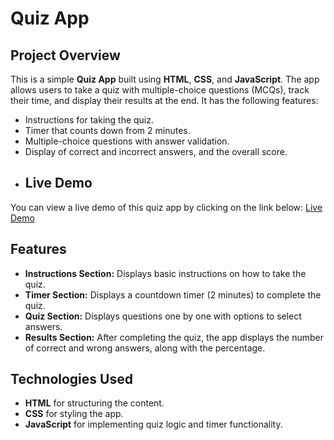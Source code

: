 # Quiz App

## Project Overview

This is a simple **Quiz App** built using **HTML**, **CSS**, and **JavaScript**. The app allows users to take a quiz with multiple-choice questions (MCQs), track their time, and display their results at the end. It has the following features:

- Instructions for taking the quiz.
- Timer that counts down from 2 minutes.
- Multiple-choice questions with answer validation.
- Display of correct and incorrect answers, and the overall score.
- ## Live Demo

You can view a live demo of this quiz app by clicking on the link below:
[Live Demo](https://your-live-demo-link.com)

## Features

- **Instructions Section:** Displays basic instructions on how to take the quiz.
- **Timer Section:** Displays a countdown timer (2 minutes) to complete the quiz.
- **Quiz Section:** Displays questions one by one with options to select answers.
- **Results Section:** After completing the quiz, the app displays the number of correct and wrong answers, along with the percentage.

## Technologies Used

- **HTML** for structuring the content.
- **CSS** for styling the app.
- **JavaScript** for implementing quiz logic and timer functionality.
